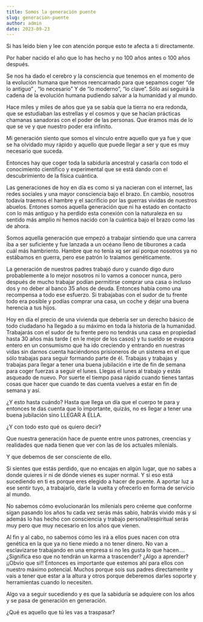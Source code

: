 ```yaml
---
title: Somos la generación puente
slug: generacion-puente
author: admin
date: 2023-09-23
---
```


Si has leído bien y lee con atención porque esto te afecta a ti directamente.

Por haber nacido el año que lo has hecho y no 100 años antes o 100 años después.

Se nos ha dado el cerebro y la consciencia que tenemos en el momento de la evolución humana que hemos reencarnado para que sepamos coger “de lo antiguo” , “lo necesario” Y de “lo moderno”, “lo clave”. Sólo así seguirá la cadena de la evolución humana pudiendo salvar a la humanidad y al mundo.

Hace miles y miles de años que ya se sabía que la tierra no era redonda, que se estudiaban las estrellas y el cosmos y que se hacían prácticas chamanas sanadoras con el poder de las personas. Que éramos más de lo que se ve y que nuestro poder era infinito.

Mi generación siento que somos el vínculo entre aquello que ya fue y que se ha olvidado muy rápido y aquello que puede llegar a ser y que es muy necesario que suceda.

Entonces hay que coger toda la sabiduría ancestral y casarla con todo el conocimiento científico y experimental que se está dando con el descubrimiento de la física cuántica.

Las generaciones de hoy en día es como si ya nacieran con el internet, las redes sociales y una mayor consciencia bajo el brazo. En cambio, nosotros todavía traemos el hambre y el sacrificio por las guerras vividas de nuestros abuelos. Entones somos aquella generación que ni ha estado en contacto con lo más antiguo y ha perdido esta conexión con la naturaleza en su sentido más amplio ni hemos nacido con la cuántica bajo el brazo como las de ahora.

Somos aquella generación que empezó a trabajar sintiendo que una carrera iba a ser suficiente y fue lanzada a un océano lleno de tiburones a cada cuál más hambriento. Hambre que no tenía xq ser así porque nosotros ya no estábamos en guerra, pero ese patrón lo traíamos genéticamente.

La generación de nuestros padres trabajó duro y cuando digo duro probablemente a lo mejor nosotros ni lo vamos a conocer nunca, pero después de mucho trabajar podían permitirse comprar una casa o incluso dos y no deber al banco 35 años de deuda. Entonces había como una recompensa a todo ese esfuerzo. Si trabajabas con el sudor de tu frente todo era posible y podías comprar una casa, un coche y dejar una buena herencia a tus hijos.

Hoy en día el precio de una vivienda que debería ser un derecho básico de todo ciudadano ha llegado a su máximo en toda la historia de la humanidad. Trabajarás con el sudor de tu frente pero no tendrás una casa en propiedad hasta 30 años más tarde ( en le mejor de los casos) y tu sueldo se evapora entero en un consumismo que ha ido creciendo y entrando en nuestras vidas sin darnos cuenta haciéndonos prisioneros de un sistema en el que sólo trabajas para seguir formando parte de él. Trabajas y trabajas y trabajas para llegar a tener una buena jubilación e irte de fin de semana para coger fuerzas a seguir el lunes. Llegas el lunes al trabajo y estás asqueado de nuevo. Por suerte el tiempo pasa rápido cuando tienes tantas cosas que hacer que cuando te das cuenta vuelves a estar en fin de semana y así.

¿Y esto hasta cuándo? Hasta que llega un día que el cuerpo te para y entonces te das cuenta que lo importante, quizás, no es llegar a tener una buena jubilación sino LLEGAR A ELLA.

¿Y con todo esto qué os quiero decir?

Que nuestra generación hace de puente entre unos patrones, creencias y realidades que nada tienen que ver con las de los actuales milenials.

Y que debemos de ser consciente de ello.

Si sientes que estás perdido, que no encajas en algún lugar, que no sabes a donde quieres ir ni de dónde vienes es super normal. Y si eso está sucediendo en ti es porque eres elegido a hacer de puente. A aportar luz a ese sentir tuyo, a trabajarlo, darle la vuelta y ofrecerlo en forma de servicio al mundo.

No sabemos cómo evolucionarán los milenials pero créeme que conforme sigan pasando los años tu cada vez serás más sabio, habrás vivido más y si además lo has hecho con consciencia y trabajo personal/espiritual serás muy pero que muy necesario en los años que vienen.

Al fin y al cabo, no sabemos cómo les irá a ellos pues nacen con otra genética en la que ya no tiene miedo a no tener dinero. No van a esclavizarse trabajando en una empresa si no les gusta lo que hacen…. ¿Significa eso que no tendrán un karma a trascender? ¿Algo a aprender? ¡¡Obvio que si!! Entonces es importante que estemos ahí para ellos con nuestro máximo potencial. Muchos porque sois sus padres directamente y vais a tener que estar a la altura y otros porque deberemos darles soporte y herramientas cuando lo necesiten.

Algo va a seguir sucediendo y es que la sabiduría se adquiere con los años y se pasa de generación en generación.

¿Qué es aquello que tú les vas a traspasar?
